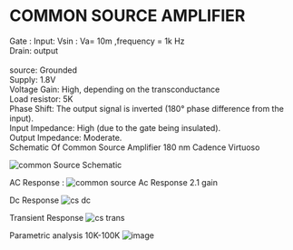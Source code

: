 # COMMON SOURCE AMPLIFIER  <br>
Gate : Input:  Vsin : Va= 10m ,frequency = 1k Hz <br> 
Drain: output <br>       
source: Grounded <br>
Supply: 1.8V <br>
Voltage Gain: High, depending on the transconductance <br>
Load resistor: 5K <br>
Phase Shift: The output signal is inverted (180° phase difference from the input).<br>
Input Impedance: High (due to the gate being insulated). <br>
Output Impedance: Moderate. <br>
Schematic Of Common Source Amplifier 180 nm Cadence Virtuoso 

![common Source Schematic](https://github.com/user-attachments/assets/6cce001d-f513-48f6-8b33-5a7a8f1ca82c)

AC Response : 
![common source Ac Response 2.1 gain](https://github.com/user-attachments/assets/6cb03187-2c66-412b-9a3d-d5ca2d072c94)

Dc Response
![cs dc](https://github.com/user-attachments/assets/459e01fb-bc6c-431c-8ae0-dbc3a606be96)

Transient Response 
![cs trans](https://github.com/user-attachments/assets/7ddd3fda-e4b0-4489-b600-f7d2e2902ea3)

 Parametric analysis 10K-100K 
 ![image](https://github.com/user-attachments/assets/f2fdf5fb-7cbb-47fe-a53f-92fe52f58d5c)

